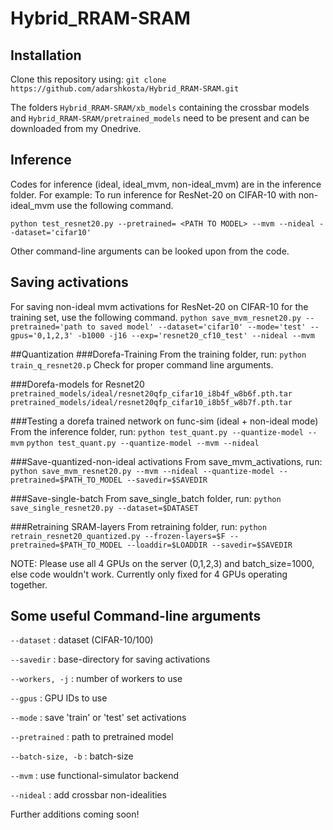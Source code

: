# Hybrid_RRAM-SRAM

## Installation
Clone this repository using: 
```git clone https://github.com/adarshkosta/Hybrid_RRAM-SRAM.git```

The folders ```Hybrid_RRAM-SRAM/xb_models``` containing the crossbar models and ```Hybrid_RRAM-SRAM/pretrained_models``` need to be present and can be downloaded from my Onedrive.

## Inference
Codes for inference (ideal, ideal_mvm, non-ideal_mvm) are in the inference folder.
For example: To run inference for ResNet-20 on CIFAR-10 with non-ideal_mvm use the following command.

```python test_resnet20.py --pretrained= <PATH TO MODEL> --mvm --nideal --dataset='cifar10'```

Other command-line arguments can be looked upon from the code.

## Saving activations
For saving non-ideal mvm activations for ResNet-20 on CIFAR-10 for the training set, use the following command.
```python save_mvm_resnet20.py --pretrained='path to saved model' --dataset='cifar10' --mode='test' --gpus='0,1,2,3' -b1000 -j16 --exp='resnet20_cf10_test' --nideal --mvm```

##Quantization
###Dorefa-Training
From the training folder, run:
```python train_q_resnet20.p```
Check for proper command line arguments.

###Dorefa-models for Resnet20
```pretrained_models/ideal/resnet20qfp_cifar10_i8b4f_w8b6f.pth.tar```
```pretrained_models/ideal/resnet20qfp_cifar10_i8b5f_w8b7f.pth.tar```

###Testing a dorefa trained network on func-sim (ideal + non-ideal mode)
From the inference folder, run:
```python test_quant.py --quantize-model --mvm```
```python test_quant.py --quantize-model --mvm --nideal```

###Save-quantized-non-ideal activations
From save_mvm_activations, run:
```python save_mvm_resnet20.py --mvm --nideal --quantize-model --pretrained=$PATH_TO_MODEL --savedir=$SAVEDIR``` 

###Save-single-batch
From save_single_batch folder, run:
```python save_single_resnet20.py --dataset=$DATASET```

###Retraining SRAM-layers
From retraining folder, run:
```python retrain_resnet20_quantized.py --frozen-layers=$F --pretrained=$PATH_TO_MODEL --loaddir=$LOADDIR --savedir=$SAVEDIR```

NOTE: Please use all 4 GPUs on the server (0,1,2,3) and batch_size=1000, else code wouldn't work. Currently only fixed for 4 GPUs operating together.

## Some useful Command-line arguments 

```--dataset``` : dataset (CIFAR-10/100)

```--savedir``` : base-directory for saving activations

```--workers, -j``` : number of workers to use

```--gpus``` : GPU IDs to use

```--mode``` : save 'train' or 'test' set activations

```--pretrained``` : path to pretrained model

```--batch-size, -b``` : batch-size

```--mvm``` : use functional-simulator backend

```--nideal``` : add crossbar non-idealities

Further additions coming soon!
